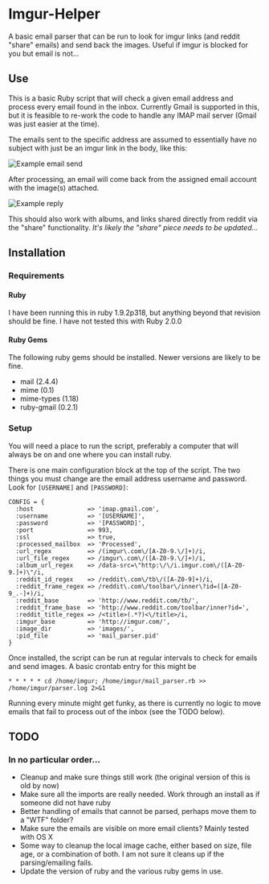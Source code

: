 Imgur-Helper
============

A basic email parser that can be run to look for imgur links (and reddit "share" emails) and send back the images. Useful if imgur is blocked for you but email is not...

Use
---

This is a basic Ruby script that will check a given email address and process every email found in the inbox. Currently Gmail is supported in this, but it is feasible to re-work the code to handle any IMAP mail server (Gmail was just easier at the time).

The emails sent to the specific address are assumed to essentially have no subject with just be an imgur link in the body, like this:

![Example email send](http://i.imgur.com/iEEZQ0r.png?1 "Example email send")
 
After processing, an email will come back from the assigned email account with the image(s) attached.

![Example reply](http://i.imgur.com/EXtad7v.png?1 "Example reply")


This should also work with albums, and links shared directly from reddit via the "share" functionality. *It's likely the "share" piece needs to be updated…*

Installation
------------

### Requirements

#### Ruby
I have been running this in ruby 1.9.2p318, but anything beyond that revision should be fine. I have not tested this with Ruby 2.0.0

#### Ruby Gems
The following ruby gems should be installed. Newer versions are likely to be fine.

* mail (2.4.4)
* mime (0.1)
* mime-types (1.18)
* ruby-gmail (0.2.1)


### Setup
You will need a place to run the script, preferably a computer that will always be on and one where you can install ruby. 

There is one main configuration block at the top of the script. The two things you must change are the email address username and password. Look for `[USERNAME]` and `[PASSWORD]`:

```
CONFIG = {
  :host               => 'imap.gmail.com',
  :username           => '[USERNAME]',
  :password           => '[PASSWORD]',
  :port               => 993,
  :ssl                => true,
  :processed_mailbox  => 'Processed',
  :url_regex          => /(imgur\.com\/[A-Z0-9.\/]+)/i,
  :url_file_regex     => /imgur\.com\/([A-Z0-9.\/]+)/i,
  :album_url_regex    => /data-src=\"http:\/\/i.imgur.com\/([A-Z0-9.]+)\"/i,
  :reddit_id_regex    => /reddit\.com\/tb\/([A-Z0-9]+)/i,
  :reddit_frame_regex => /reddit\.com\/toolbar\/inner\?id=([A-Z0-9_.-]+)/i,
  :reddit_base        => 'http://www.reddit.com/tb/',
  :reddit_frame_base  => 'http://www.reddit.com/toolbar/inner?id=',
  :reddit_title_regex => /<title>(.*?)<\/title>/i,
  :imgur_base         => 'http://imgur.com/',
  :image_dir          => 'images/',
  :pid_file           => 'mail_parser.pid'
}
```

Once installed, the script can be run at regular intervals to check for emails and send images. A basic crontab entry for this might be

```
* * * * * cd /home/imgur; /home/imgur/mail_parser.rb >> /home/imgur/parser.log 2>&1
```

Running every minute might get funky, as there is currently no logic to move emails that fail to process out of the inbox (see the TODO below).

TODO
----
### In no particular order…

* Cleanup and make sure things still work (the original version of this is old by now)
* Make sure all the imports are really needed. Work through an install as if someone did not have ruby
* Better handling of emails that cannot be parsed, perhaps move them to a "WTF" folder?
* Make sure the emails are visible on more email clients? Mainly tested with OS X
* Some way to cleanup the local image cache, either based on size, file age, or a combination of both. I am not sure it cleans up if the parsing/emailing fails.
* Update the version of ruby and the various ruby gems in use.
